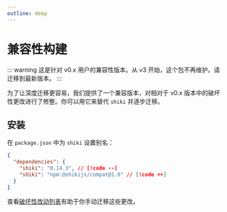 ```yaml
---
outline: deep
---
```


# 兼容性构建

::: warning
这是针对 v0.x 用户的兼容性版本。从 v3 开始，这个包不再维护。请迁移到最新版本。
:::

为了让深度迁移更容易，我们提供了一个兼容版本，对相对于 v0.x 版本中的破坏性更改进行了修整。你可以用它来替代 `shiki` 并逐步迁移。

## 安装

<Badges name="@shikijs/compat" />

在 `package.json` 中为 `shiki` 设置别名：

<!-- eslint-skip -->

```json
{
  "dependencies": {
    "shiki": "0.14.3", // [!code --]
    "shiki": "npm:@shikijs/compat@1.0" // [!code ++]
  }
}
```

查看[破坏性改动列表](/guide/migrate#migrate-from-v0-14)有助于你手动迁移这些更改。
